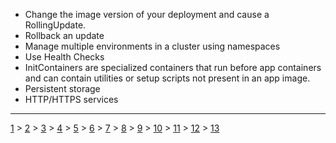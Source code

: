 
* Change the image version of your deployment and cause a RollingUpdate.
* Rollback an update
* Manage multiple environments in a cluster using namespaces
* Use Health Checks
* InitContainers are specialized containers that run before app containers and can contain utilities or setup scripts not present in an app image.
* Persistent storage
* HTTP/HTTPS services



---
[1](00-lab-environment.md) > [2](01-setup-aks.md) > [3](02-setup-terraform.md) > [4](03-create-aks-cluster-cli.md) > [5](04-create-aks-cluster-arm.md) > [6](05-create-aks-cluster-tf.md) > [7](06-cicd.md) > [8](07-kubernetes-ui.md) > [9](08-container-registry.md) > [10](09-monitoring.md) > [11](10-cluster-scaling.md) > [12](11-cluster-upgrading.md) > [13](12-advanced.md)